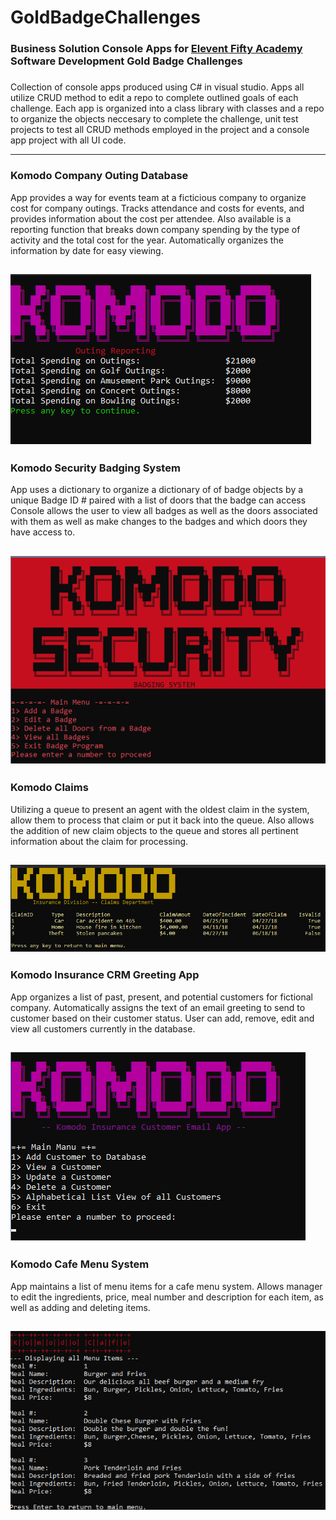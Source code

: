 # GoldBadgeChallenges

### Business Solution Console Apps for [Elevent Fifty Academy](https://elevenfifty.org/) Software Development Gold Badge Challenges


#####
Collection of console apps produced using C# in visual studio.  Apps all utilize CRUD method to edit a repo to complete outlined goals of each challenge.
Each app is organized into a class library with classes and a repo to organize the objects neccesary to complete the challenge, unit test projects to test all CRUD
methods employed in the project and a console app project with all UI code.

---
### Komodo Company Outing Database
App provides a way for events team at a ficticious company to organize cost for company outings.  Tracks attendance and costs for events, and provides information
about the cost per attendee. Also available is a reporting function that breaks down company spending by the type of activity and the total cost for the year.
Automatically organizes the information by date for easy viewing.

![alt text](https://raw.githubusercontent.com/JoshHambright/GoldBadgeChallenges/master/assets/outings.png "Badges App Screenshot")
---
### Komodo Security Badging System
App uses a dictionary to organize a dictionary of of badge objects by a unique Badge ID # paired with a list of doors that the badge can access
Console allows the user to view all badges as well as the doors associated with them as well as make changes to the badges and which doors they have
access to.

![alt text](https://raw.githubusercontent.com/JoshHambright/GoldBadgeChallenges/master/assets/badges.png "Badges App Screenshot")
---
### Komodo Claims
Utilizing a queue to present an agent with the oldest claim in the system, allow them to process that claim or put it back into the queue. Also allows the 
addition of new claim objects to the queue and stores all pertinent information about the claim for processing.

![alt text](https://raw.githubusercontent.com/JoshHambright/GoldBadgeChallenges/master/assets/claims.png "Badges App Screenshot")
---

### Komodo Insurance CRM Greeting App
App organizes a list of past, present, and potential customers for fictional company.  Automatically assigns the text of an email greeting to send to customer based on
their customer status.  User can add, remove, edit and view all customers currently in the database.

![alt text](https://raw.githubusercontent.com/JoshHambright/GoldBadgeChallenges/master/assets/greetings.png "Badges App Screenshot")
---
### Komodo Cafe Menu System
App maintains a list of menu items for a cafe menu system.  Allows manager to edit the ingredients, price, meal number and description for each item, as well as
adding and deleting items.

![alt text](https://raw.githubusercontent.com/JoshHambright/GoldBadgeChallenges/master/assets/cafe.png "Cafe App Screenshot")
---






